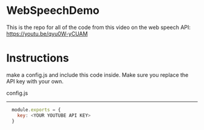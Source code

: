 # WebSpeechDemo
This is the repo for all of the code from this video on the web speech API: https://youtu.be/qyu0W-yCUAM

# Instructions
make a config.js and include this code inside. Make sure you replace the API key with your own.

config.js
***
```javascript
  module.exports = {
    key: <YOUR YOUTUBE API KEY>
  }
```

